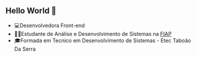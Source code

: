 ## Hello World 👋

- 💻Desenvolvedora Front-end
- 👨‍💻Estudante de Análise e Desenvolvimento de Sistemas na [FIAP](https://www.fiap.com.br/)
- 🎓Formada em Tecnico em Desenvolvimento de Sistemas - Etec Taboão Da Serra
